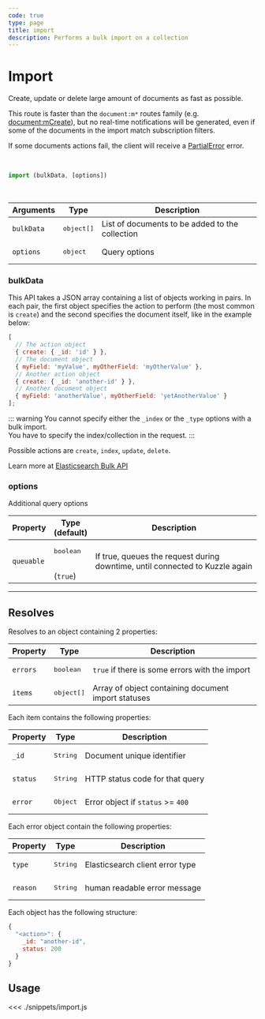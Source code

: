 ```yaml
---
code: true
type: page
title: import
description: Performs a bulk import on a collection
---
```


# Import

Create, update or delete large amount of documents as fast as possible.

This route is faster than the `document:m*` routes family (e.g. [document:mCreate](/sdk/js/6/controllers/document/m-create)), but no real-time notifications will be generated, even if some of the documents in the import match subscription filters.

If some documents actions fail, the client will receive a [PartialError](/core/1/api/essentials/errors#partialerror) error.

<br/>

```js
import (bulkData, [options])
```

<br/>

| Arguments  | Type                | Description                                     |
| ---------- | ------------------- | ----------------------------------------------- |
| `bulkData` | <pre>object[]</pre> | List of documents to be added to the collection |
| `options`  | <pre>object</pre>   | Query options                                   |

### bulkData

This API takes a JSON array containing a list of objects working in pairs.
In each pair, the first object specifies the action to perform (the most common is `create`) and the second specifies the document itself, like in the example below:

```js
[
  // The action object
  { create: { _id: 'id' } },
  // The document object
  { myField: 'myValue', myOtherField: 'myOtherValue' },
  // Another action object
  { create: { _id: 'another-id' } },
  // Another document object
  { myField: 'anotherValue', myOtherField: 'yetAnotherValue' }
];
```

::: warning
You cannot specify either the `_index` or the `_type` options with a bulk import.  
You have to specify the index/collection in the request.
:::

Possible actions are `create`, `index`, `update`, `delete`.

Learn more at [Elasticsearch Bulk API](https://www.elastic.co/guide/en/elasticsearch/reference/7.3/docs-bulk.html)

### options

Additional query options

| Property   | Type<br/>(default)              | Description                                                                  |
| ---------- | ------------------------------- | ---------------------------------------------------------------------------- |
| `queuable` | <pre>boolean</pre><br/>(`true`) | If true, queues the request during downtime, until connected to Kuzzle again |

---

## Resolves

Resolves to an object containing 2 properties:

| Property | Type                | Description                                         |
| -------- | ------------------- | --------------------------------------------------- |
| `errors` | <pre>boolean</pre>  | `true` if there is some errors with the import      |
| `items`  | <pre>object[]</pre> | Array of object containing document import statuses |

Each item contains the following properties:

| Property | Type                | Description                                         |
| -------- | ------------------- | --------------------------------------------------- |
| `_id`   | <pre>String</pre>   | Document unique identifier      |
| `status`   | <pre>String</pre>   | HTTP status code for that query      |
| `error`   | <pre>Object</pre>   | Error object if `status` >= `400`      |

Each error object contain the following properties:

| Property | Type                | Description                                         |
| -------- | ------------------- | --------------------------------------------------- |
| `type`  | <pre>String</pre> | Elasticsearch client error type |
| `reason`  | <pre>String</pre> | human readable error message |

Each object has the following structure:

```js
{
  "<action>": {
    _id: "another-id",
    status: 200
  }
}
```

## Usage

<<< ./snippets/import.js
